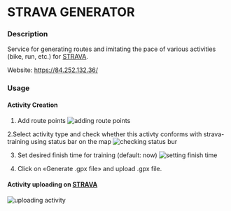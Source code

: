 # STRAVA GENERATOR

### Description
Service for generating routes and imitating the pace of various activities (bike, run, etc.) for [STRAVA](https://www.strava.com).

Website: https://84.252.132.36/ 

### Usage
#### Activity Creation
1. Add route points
![adding route points](https://telegra.ph/file/21dab4e3daef4bd644edf.gif)

2.Select activity type and check whether this activty conforms with strava-training using status bar on the map
![checking status bur](https://telegra.ph/file/3718d268c14ba49171c4f.gif)

3. Set desired finish time for training (default: now)
![setting finish time](https://telegra.ph/file/da10ff6838a604f1606f9.gif)

4. Click on «Generate .gpx file» and upload .gpx file.

#### Activity uploading on [STRAVA](https://www.strava.com)
![uploading activity](https://telegra.ph/file/6030ba50e07560b542795.gif)
